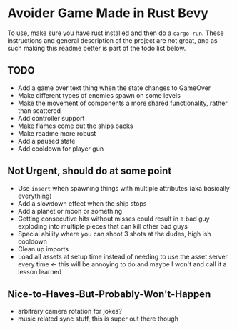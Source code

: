# Avoider Game Made in Rust Bevy
To use, make sure you have rust installed and then do a `cargo run`. These instructions and general description of the project are not great, and as such making this readme better is part of the todo list below.

## TODO
* Add a game over text thing when the state changes to GameOver
* Make different types of enemies spawn on some levels
* Make the movement of components a more shared functionality, rather than scattered
* Add controller support
* Make flames come out the ships backs
* Make readme more robust
* Add a paused state
* Add cooldown for player gun

 ## Not Urgent, should do at some point
* Use `insert` when spawning things with multiple attributes (aka basically everything) 
* Add a slowdown effect when the ship stops
* Add a planet or moon or something
* Getting consecutive hits without misses could result in a bad guy exploding into multiple pieces that can kill other bad guys 
* Special ability where you can shoot 3 shots at the dudes, high ish cooldown 
* Clean up imports
* Load all assets at setup time instead of needing to use the asset server every time <- this will be annoying to do and maybe I won't and call it a lesson learned

 ## Nice-to-Haves-But-Probably-Won't-Happen
* arbitrary camera rotation for jokes? 
* music related sync stuff, this is super out there though